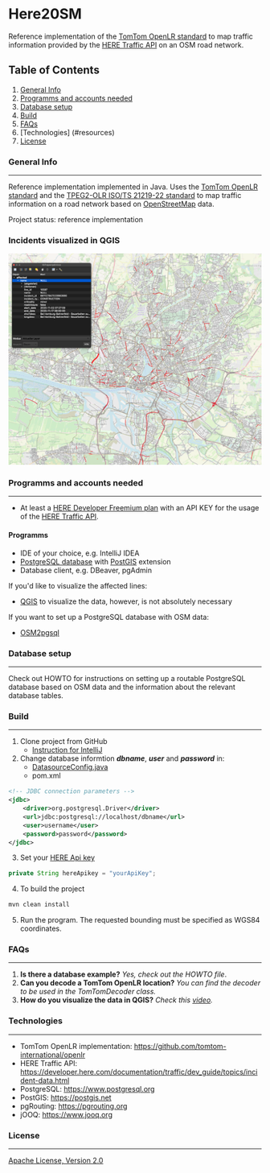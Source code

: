 # Here20SM

Reference implementation of the [TomTom OpenLR standard](https://www.openlr-association.com/method.html) to map traffic information provided by the [HERE Traffic API](https://developer.here.com/documentation/traffic/dev_guide/topics/what-is.html) on an OSM road network. 

## Table of Contents
1. [General Info](#general-info)
2. [Programms and accounts needed](#programms)
3. [Database setup](#database_setup)
4. [Build](#build)
5. [FAQs](#faqs)
6. [Technologies] (#resources)
7. [License](#license)

### General Info
***
Reference implementation implemented in Java. Uses the [TomTom OpenLR standard](https://www.openlr-association.com/method.html) and the [TPEG2-OLR ISO/TS 21219-22 standard](https://www.iso.org/standard/63122.html) to map traffic information on a road network based on [OpenStreetMap](https://www.openstreetmap.org/#map=6/51.330/10.453) data. 

Project status: reference implementation

### Incidents visualized in QGIS
![IncidentsVisualized](src/main/resources/Screenshots/visualizedIncidents.png)


### Programms and accounts needed
***
* At least a [HERE Developer Freemium plan](https://developer.here.com/pricing) with an API KEY for the usage of the [HERE Traffic API](https://developer.here.com/documentation/traffic/dev_guide/topics/what-is.html).

#### Programms
* IDE of your choice, e.g. IntelliJ IDEA
* [PostgreSQL database](https://www.postgresql.org) with [PostGIS](http://postgis.net) extension
* Database client, e.g. DBeaver, pgAdmin 

If you'd like to visualize the affected lines: 
* [QGIS](https://www.qgis.org/de/site/) to visualize the data, however, is not absolutely necessary

If you want to set up a PostgreSQL database with OSM data: 
* [OSM2pgsql](https://osm2pgsql.org)

### Database setup 
***
Check out HOWTO for instructions on setting up a routable PostgreSQL database based on OSM data and the information about the relevant database tables. 

### Build
***
1. Clone project from GitHub
    * [Instruction for IntelliJ](https://blog.jetbrains.com/idea/2020/10/clone-a-project-from-github/) 
2. Change database informtion ***dbname***, ***user*** and ***password*** in:  
    * [DatasourceConfig.java](src/main/java/DataBase/DatasourceConfig.java) 
    * pom.xml
```xml
<!-- JDBC connection parameters -->
<jdbc>
    <driver>org.postgresql.Driver</driver>
    <url>jdbc:postgresql://localhost/dbname</url>
    <user>username</user>
    <password>password</password>
</jdbc>
```

3. Set your [HERE Api key](src/main/java/HereApi/ApiRequest.java)
```java
private String hereApikey = "yourApiKey";
```

4. To build the project
```bash
mvn clean install
```
5. Run the program. The requested bounding must be specified as WGS84 coordinates.
  
### FAQs
***
1. **Is there a database example?**
_Yes, check out the HOWTO file_. 
1. **Can you decode a TomTom OpenLR location?**
_You can find the decoder to be used in the TomTomDecoder class._ 
2. **How do you visualize the data in QGIS?**
_Check this [video](https://www.youtube.com/watch?v=17AZQ2-5Rrk)._

### Technologies
***
* TomTom OpenLR implementation: <https://github.com/tomtom-international/openlr>
* HERE Traffic API: <https://developer.here.com/documentation/traffic/dev_guide/topics/incident-data.html>
* PostgreSQL: <https://www.postgresql.org>
* PostGIS: <https://postgis.net>
* pgRouting: <https://pgrouting.org>
* jOOQ: <https://www.jooq.org>


### License
***
[Apache License, Version 2.0](http://www.apache.org/licenses/LICENSE-2.0.html)
